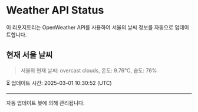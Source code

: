 
# Weather API Status

이 리포지토리는 OpenWeather API를 사용하여 서울의 날씨 정보를 자동으로 업데이트합니다.

## 현재 서울 날씨
> 서울의 현재 날씨: overcast clouds, 온도: 9.76°C, 습도: 76%

⏳ 업데이트 시간: 2025-03-01 10:30:52 (UTC)

---
자동 업데이트 봇에 의해 관리됩니다.
